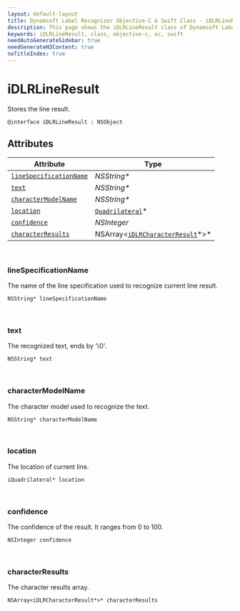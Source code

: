```yaml
---
layout: default-layout
title: Dynamsoft Label Recognizer Objective-C & Swift Class - iDLRLineResult
description: This page shows the iDLRLineResult class of Dynamsoft Label Recognizer for iOS SDK.
keywords: iDLRLineResult, class, objective-c, oc, swift
needAutoGenerateSidebar: true
needGenerateH3Content: true
noTitleIndex: true
---
```



# iDLRLineResult

Stores the line result.
  
```objc
@interface iDLRLineResult : NSObject 
```

## Attributes
  
| Attribute | Type |
|---------- | ---- |
| [`lineSpecificationName`](#linespecificationname) | *NSString\** |
| [`text`](#text) | *NSString\** |
| [`characterModelName`](#charactermodelname) | *NSString\** |
| [`location`](#location) | [`Quadrilateral`](quadrilateral.md)\* |
| [`confidence`](#confidence) | *NSInteger* |
| [`characterResults`](#characterresults) | NSArray<[`iDLRCharacterResult`](dlr-character-result.md)\*>\*|

&nbsp;

### lineSpecificationName

The name of the line specification used to recognize current line result.

```objc
NSString* lineSpecificationName
```

&nbsp;

### text

The recognized text, ends by '\0'.

```objc
NSString* text
```

&nbsp;

### characterModelName

The character model used to recognize the text.

```objc
NSString* characterModelName
```

&nbsp;

### location

The location of current line.

```objc
iQuadrilateral* location
```

&nbsp;

### confidence

The confidence of the result. It ranges from 0 to 100.

```objc
NSInteger confidence
```

&nbsp;

### characterResults

The character results array.

```objc
NSArray<iDLRCharacterResult*>* characterResults
```
